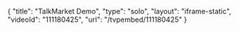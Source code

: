 {
    "title": "TalkMarket Demo",
    "type": "solo",
    "layout": "iframe-static",
    "videoId": "111180425",
    "url": "\/tvpembed\/111180425"
}